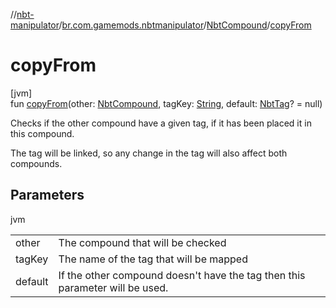 //[nbt-manipulator](../../../index.md)/[br.com.gamemods.nbtmanipulator](../index.md)/[NbtCompound](index.md)/[copyFrom](copy-from.md)

# copyFrom

[jvm]\
fun [copyFrom](copy-from.md)(other: [NbtCompound](index.md), tagKey: [String](https://kotlinlang.org/api/latest/jvm/stdlib/kotlin/-string/index.html), default: [NbtTag](../-nbt-tag/index.md)? = null)

Checks if the other compound have a given tag, if it has been placed it in this compound.

The tag will be linked, so any change in the tag will also affect both compounds.

## Parameters

jvm

| | |
|---|---|
| other | The compound that will be checked |
| tagKey | The name of the tag that will be mapped |
| default | If the other compound doesn't have the tag then this parameter will be used. |
